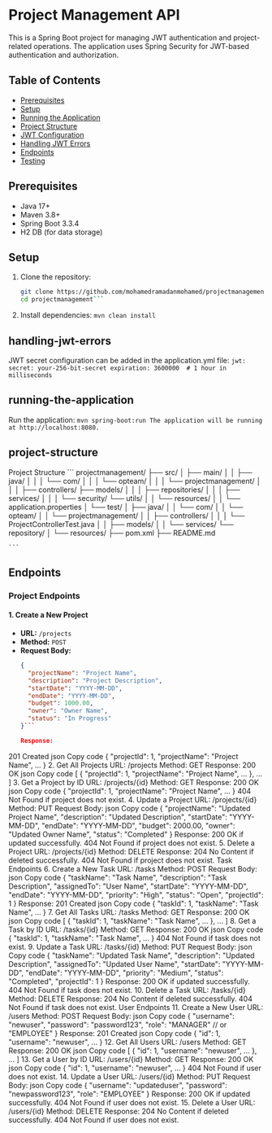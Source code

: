 # Project Management API

This is a Spring Boot project for managing JWT authentication and project-related operations. The application uses Spring Security for JWT-based authentication and authorization.

## Table of Contents

- [Prerequisites](#prerequisites)
- [Setup](#setup)
- [Running the Application](#running-the-application)
- [Project Structure](#project-structure)
- [JWT Configuration](#jwt-configuration)
- [Handling JWT Errors](#handling-jwt-errors)
- [Endpoints](#endpoints)
- [Testing](#testing)

## Prerequisites

- Java 17+
- Maven 3.8+
- Spring Boot 3.3.4
- H2 DB (for data storage)

## Setup

1. Clone the repository:

   ```bash
   git clone https://github.com/mohamedramadanmohamed/projectmanagement.git
   cd projectmanagement```

2. Install dependencies:
	```mvn clean install```

## handling-jwt-errors
JWT secret configuration can be added in the application.yml file:
	```jwt:
		secret: your-256-bit-secret
		expiration: 3600000  # 1 hour in milliseconds```

## running-the-application
Run the application:
	```mvn spring-boot:run
	The application will be running at http://localhost:8080.```

## project-structure

Project Structure
	```
	projectmanagement/
├── src/
│   ├── main/
│   │   ├── java/
│   │   │   └── com/
│   │   │       └── opteam/
│   │   │           └── projectmanagement/
│   │   │               ├── controllers/
						├── models/
│   │   │               ├── repositories/
│   │   │               ├── services/
│   │   │               └── security/
						└── utils/
│   │   └── resources/
│   │       └── application.properties
│   └── test/
│       ├── java/
│       │   └── com/
│       │       └── opteam/
│       │           └── projectmanagement/
│       │               ├── controllers/
│       │               │   └── ProjectControllerTest.java
│       │               ├── models/
│       │               └── services/
						└── repository/
│       └── resources/
├── pom.xml
├── README.md

	```


## Endpoints

### Project Endpoints

#### 1. Create a New Project
- **URL:** `/projects`
- **Method:** `POST`
- **Request Body:**
  ```json
  {
    "projectName": "Project Name",
    "description": "Project Description",
    "startDate": "YYYY-MM-DD",
    "endDate": "YYYY-MM-DD",
    "budget": 1000.00,
    "owner": "Owner Name",
    "status": "In Progress"
  }```
  
  Response:
201 Created
json
Copy code
{
  "projectId": 1,
  "projectName": "Project Name",
  ...
}
2. Get All Projects
URL: /projects
Method: GET
Response:
200 OK
json
Copy code
[
  {
    "projectId": 1,
    "projectName": "Project Name",
    ...
  },
  ...
]
3. Get a Project by ID
URL: /projects/{id}
Method: GET
Response:
200 OK
json
Copy code
{
  "projectId": 1,
  "projectName": "Project Name",
  ...
}
404 Not Found if project does not exist.
4. Update a Project
URL: /projects/{id}
Method: PUT
Request Body:
json
Copy code
{
  "projectName": "Updated Project Name",
  "description": "Updated Description",
  "startDate": "YYYY-MM-DD",
  "endDate": "YYYY-MM-DD",
  "budget": 2000.00,
  "owner": "Updated Owner Name",
  "status": "Completed"
}
Response:
200 OK if updated successfully.
404 Not Found if project does not exist.
5. Delete a Project
URL: /projects/{id}
Method: DELETE
Response:
204 No Content if deleted successfully.
404 Not Found if project does not exist.
Task Endpoints
6. Create a New Task
URL: /tasks
Method: POST
Request Body:
json
Copy code
{
  "taskName": "Task Name",
  "description": "Task Description",
  "assignedTo": "User Name",
  "startDate": "YYYY-MM-DD",
  "endDate": "YYYY-MM-DD",
  "priority": "High",
  "status": "Open",
  "projectId": 1
}
Response:
201 Created
json
Copy code
{
  "taskId": 1,
  "taskName": "Task Name",
  ...
}
7. Get All Tasks
URL: /tasks
Method: GET
Response:
200 OK
json
Copy code
[
  {
    "taskId": 1,
    "taskName": "Task Name",
    ...
  },
  ...
]
8. Get a Task by ID
URL: /tasks/{id}
Method: GET
Response:
200 OK
json
Copy code
{
  "taskId": 1,
  "taskName": "Task Name",
  ...
}
404 Not Found if task does not exist.
9. Update a Task
URL: /tasks/{id}
Method: PUT
Request Body:
json
Copy code
{
  "taskName": "Updated Task Name",
  "description": "Updated Description",
  "assignedTo": "Updated User Name",
  "startDate": "YYYY-MM-DD",
  "endDate": "YYYY-MM-DD",
  "priority": "Medium",
  "status": "Completed",
  "projectId": 1
}
Response:
200 OK if updated successfully.
404 Not Found if task does not exist.
10. Delete a Task
URL: /tasks/{id}
Method: DELETE
Response:
204 No Content if deleted successfully.
404 Not Found if task does not exist.
User Endpoints
11. Create a New User
URL: /users
Method: POST
Request Body:
json
Copy code
{
  "username": "newuser",
  "password": "password123",
  "role": "MANAGER" // or "EMPLOYEE"
}
Response:
201 Created
json
Copy code
{
  "id": 1,
  "username": "newuser",
  ...
}
12. Get All Users
URL: /users
Method: GET
Response:
200 OK
json
Copy code
[
  {
    "id": 1,
    "username": "newuser",
    ...
  },
  ...
]
13. Get a User by ID
URL: /users/{id}
Method: GET
Response:
200 OK
json
Copy code
{
  "id": 1,
  "username": "newuser",
  ...
}
404 Not Found if user does not exist.
14. Update a User
URL: /users/{id}
Method: PUT
Request Body:
json
Copy code
{
  "username": "updateduser",
  "password": "newpassword123",
  "role": "EMPLOYEE"
}
Response:
200 OK if updated successfully.
404 Not Found if user does not exist.
15. Delete a User
URL: /users/{id}
Method: DELETE
Response:
204 No Content if deleted successfully.
404 Not Found if user does not exist.

